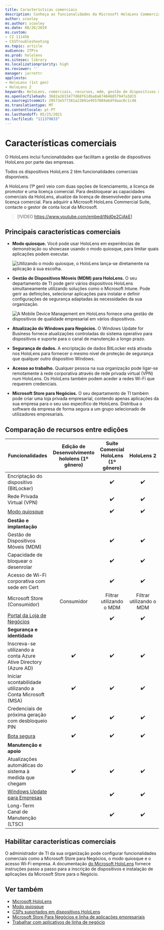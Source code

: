 ```yaml
---
title: Características comerciais
description: Conheça as funcionalidades da Microsoft HoloLens Commercial Suite que facilitam a gestão de dispositivos HoloLens por parte das empresas.
author: scooley
ms.author: scooley
ms.date: 08/26/2019
ms.custom:
- CI 111456
- CSSTroubleshooting
ms.topic: article
audience: ITPro
ms.prod: hololens
ms.sitesec: library
ms.localizationpriority: high
ms.reviewer: ''
manager: jarrettr
appliesto:
- HoloLens (1st gen)
- HoloLens 2
keywords: HoloLens, comerciais, recursos, mdm, gestão de dispositivos móveis, modo quiosque
ms.openlocfilehash: 3682a2633477d68f61dba8a674846857947a3d15
ms.sourcegitcommit: 29573e577381a23891e9557884a6dfdaac0c1c48
ms.translationtype: MT
ms.contentlocale: pt-PT
ms.lasthandoff: 05/25/2021
ms.locfileid: "111379833"
---
```

# <a name="commercial-features"></a>Características comerciais

O HoloLens inclui funcionalidades que facilitam a gestão de dispositivos HoloLens por parte das empresas.

Todos os dispositivos HoloLens 2 têm funcionalidades comerciais disponíveis.

A HoloLens (1ª gen) veio com duas opções de licenciamento, a licença de promotor e uma licença comercial. Para desbloquear as capacidades comerciais da HoloLens, atualize da licença de desenvolvedor para uma licença comercial. Para adquirir a Microsoft HoloLens Commercial Suite, contacte o gestor de conta local da Microsoft.

>[!VIDEO https://www.youtube.com/embed/tNd0e2CiAkE]

## <a name="key-commercial-features"></a>Principais características comerciais

- **Modo quiosque.** Você pode usar HoloLens em experiências de demonstração ou showcase usando o modo quiosque, para limitar quais aplicações podem executar.

  ![Utilizando o modo quiosque, o HoloLens lança-se diretamente na aplicação à sua escolha.](images/201608-kioskmode-400px.png)

- **Gestão de Dispositivos Móveis (MDM) para HoloLens.** O seu departamento de TI pode gerir vários dispositivos HoloLens simultaneamente utilizando soluções como o Microsoft Intune. Pode gerir as definições, selecionar aplicações para instalar e definir configurações de segurança adaptadas às necessidades da sua organização.

  ![A Mobile Device Management em HoloLens fornece uma gestão de dispositivos de qualidade empresarial em vários dispositivos.](images/201608-enterprisemanagement-400px.png)

- **Atualização do Windows para Negócios.** O Windows Update for Business fornece atualizações controladas do sistema operativo para dispositivos e suporte para o canal de manutenção a longo prazo.
- **Segurança de dados.** A encriptação de dados BitLocker está ativada nos HoloLens para fornecer o mesmo nível de proteção de segurança que qualquer outro dispositivo Windows.
- **Acesso ao trabalho.** Qualquer pessoa na sua organização pode ligar-se remotamente à rede corporativa através de rede privada virtual (VPN) num HoloLens. Os HoloLens também podem aceder a redes Wi-Fi que requerem credenciais.
- **Microsoft Store para Negócios.** O seu departamento de TI também pode criar uma loja privada empresarial, contendo apenas aplicações da sua empresa para o seu uso específico de HoloLens. Distribua o software da empresa de forma segura a um grupo selecionado de utilizadores empresariais.

## <a name="feature-comparison-between-editions"></a>Comparação de recursos entre edições

|Funcionalidades |Edição de Desenvolvimento hololens (1º gênero) |Suíte Comercial HoloLens (1º gênero) |HoloLens 2 |
|---|:---:|:---:|:---:|
|Encriptação do dispositivo (BitLocker) | |✔️ |✔️ |
|Rede Privada Virtual (VPN) | |✔️ |✔️ |
|[Modo quiosque](hololens-kiosk.md) | |✔️ |✔️ |
|**Gestão e implantação** | | | |
|Gestão de Dispositivos Móveis (MDM) | |✔️ |✔️ |
|Capacidade de bloquear o desenrolar | |✔️ |✔️ |
|Acesso de Wi-Fi corporativa com sede em Cert | |✔️ |✔️ |
|Microsoft Store (Consumidor) |Consumidor |Filtrar utilizando o MDM |Filtrar utilizando o MDM |
|[Portal da Loja de Negócios](https://docs.microsoft.com/microsoft-store/working-with-line-of-business-apps) | |✔️ |✔️ |
|**Segurança e identidade** | | | |
|Inscreva-se utilizando a conta Azure Ative Directory (Azure AD) |✔️ |✔️ |✔️ |
|Iniciar scontabilidade utilizando a Conta Microsoft (MSA) |✔️ |✔️ |✔️ |
|Credenciais de próxima geração com desbloqueio PIN |✔️ |✔️ |✔️ |
|[Bota segura](https://docs.microsoft.com/windows-hardware/design/device-experiences/oem-secure-boot) |✔️ |✔️ |✔️ |
|**Manutenção e apoio** | | | |
|Atualizações automáticas do sistema à medida que chegam |✔️ |✔️ |✔️ |
|[Windows Update para Empresas](https://docs.microsoft.com/windows/deployment/update/waas-manage-updates-wufb) | |✔️ |✔️ |
|Long-Term Canal de Manutenção (LTSC) | |✔️ |✔️ |

## <a name="enabling-commercial-features"></a>Habilitar características comerciais

O administrador de TI da sua organização pode configurar funcionalidades comerciais como a Microsoft Store para Negócios, o modo quiosque e o acesso Wi-Fi empresa. A documentação [do Microsoft HoloLens](index.yml) fornece instruções passo a passo para a inscrição de dispositivos e instalação de aplicações da Microsoft Store para o Negócio.

## <a name="see-also"></a>Ver também

- [Microsoft HoloLens](index.yml)
- [Modo quiosque](hololens-kiosk.md)
- [CSPs suportados em dispositivos HoloLens](/windows/client-management/mdm/configuration-service-provider-reference#csps-supported-in-hololens-devices)
- [Microsoft Store Para Negócios e linha de aplicações empresariais](https://blogs.technet.microsoft.com/sbucci/2016/04/13/windows-store-for-business-and-line-of-business-applications/)
- [Trabalhar com aplicativos de linha de negócio](/microsoft-store/working-with-line-of-business-apps)
